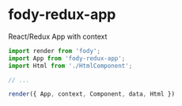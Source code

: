 # fody-redux-app

React/Redux App with context

```js
import render from 'fody';
import App from 'fody-redux-app';
import Html from './HtmlComponent';

// ...

render({ App, context, Component, data, Html })
```
